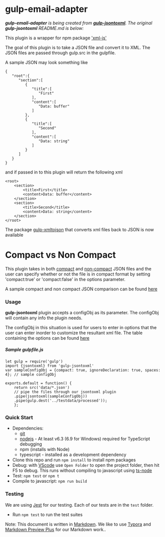 # gulp-email-adapter #

***gulp-email-adapter** is being created from **[gulp-jsontoxml](https://github.com/gulpetl/gulp-jsontoxml)**. The original **gulp-jsontoxml** README.md is below:*

This plugin is a wrapper for npm package ['xml-js'](https://www.npmjs.com/package/xml-js)

The goal of this plugin is to take a JSON file and convert it to XML. The JSON files are passed through gulp.src in the gulpfile.

A sample JSON may look something like
```
{  
   "root":{  
      "section":[  
         {  
            "title":[  
               "First"
            ],
            "content":[  
               "Data: buffer"
            ]
         },
         {  
            "title":[  
               "Second"
            ],
            "content":[  
               "Data: string"
            ]
         }
      ]
   }
}
```

and if passed in to this plugin will return the following xml
```
<root>
    <section>
        <title>First</title>
        <content>Data: buffer</content>
    </section>
    <section>
        <title>Second</title>
        <content>Data: string</content>
    </section>
</root>
```
The package [gulp-xmltojson](https://github.com/gulpetl/gulp-xmltojson) that converts xml files back to JSON is now available
# Compact vs Non Compact #
This plugin takes in both [compact](https://github.com/nashwaan/xml-js#compact-vs-non-compact) and [non-compact](https://github.com/nashwaan/xml-js#compact-vs-non-compact) JSON files and the user can specify whether or not the file is in compact format by setting 'compact:true' or 'compact:false' in the options parameter. 

A sample compact and non compact JSON comparison can be found [here](https://github.com/nashwaan/xml-js#compact-vs-non-compact)



### Usage
**gulp-jsontoxml** plugin accepts a configObj as its parameter. The configObj will contain any info the plugin needs.


The configObj in this situation is used for users to enter in options that the user can enter inorder to customize the resultant xml file. The table containing the options can be found [here](https://github.com/nashwaan/xml-js#options-for-converting-js-object--json--xml)


##### Sample gulpfile.js
```
let gulp = require('gulp')
import {jsontoxml} from 'gulp-jsontoxml'
var sampleConfigObj = {compact: true, ignoreDeclaration: true, spaces: 4}; // sample configObj

exports.default = function() {
    return src('data/*.json')
    // pipe the files through our jsontoxml plugin
    .pipe(jsontoxml(sampleConfigObj))
    .pipe(gulp.dest('../testdata/processed'));
    };
```
### Quick Start
* Dependencies: 
    * [git](https://git-scm.com/downloads)
    * [nodejs](https://nodejs.org/en/download/releases/) - At least v6.3 (6.9 for Windows) required for TypeScript debugging
    * npm (installs with Node)
    * typescript - installed as a development dependency
* Clone this repo and run `npm install` to install npm packages
* Debug: with [VScode](https://code.visualstudio.com/download) use `Open Folder` to open the project folder, then hit F5 to debug. This runs without compiling to javascript using [ts-node](https://www.npmjs.com/package/ts-node)
* Test: `npm test` or `npm t`
* Compile to javascript: `npm run build`

### Testing

We are using [Jest](https://facebook.github.io/jest/docs/en/getting-started.html) for our testing. Each of our tests are in the `test` folder.

- Run `npm test` to run the test suites



Note: This document is written in [Markdown](https://daringfireball.net/projects/markdown/). We like to use [Typora](https://typora.io/) and [Markdown Preview Plus](https://chrome.google.com/webstore/detail/markdown-preview-plus/febilkbfcbhebfnokafefeacimjdckgl?hl=en-US) for our Markdown work..
